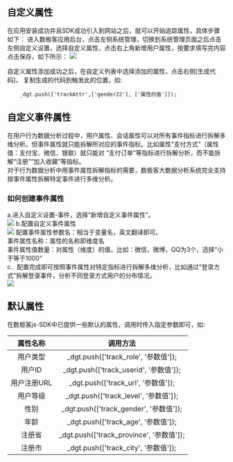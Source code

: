 ## 自定义属性  
在应用安装成功并且SDK成功引入到网站之后，就可以开始追踪属性，具体步骤如下： 进入数极客应用后台，点击左侧系统管理，切换到系统管理页面之后点击左侧自定义设置，选择自定义属性，点击右上角新增用户属性，按要求填写完内容点击保存，如下所示： 
![](http://www.shujike.com/images/attr.jpg)  

自定义属性添加成功之后，在自定义列表中选择添加的属性，点击右侧[生成代码]， 复制生成的代码到触发此的位置，如:  

        _dgt.push(['trackAttr',['gender22'], ['属性的值']]);

## 自定义事件属性
在用户行为数据分析过程中，用户属性、会话属性可以对所有事件指标进行拆解多维分析。但事件属性就只能拆解所对应的事件指标。比如属性“支付方式”（属性值：支付宝、微信、银联）就只能对 “支付订单”等指标进行拆解分析，而不能拆解“注册”“加入收藏”等指标。  
对于行为数据分析中用事件属性拆解指标的需要，数极客大数据分析系统完全支持按事件属性拆解特定事件进行多维分析。  
### 如何创建事件属性
a.进入自定义设置-事件，选择“新增自定义事件属性”。  
![](http://www.shujike.com/docsimg/事件属性1.png)
b.配置自定义事件属性  
![](http://www.shujike.com/docsimg/事件属性2.png)
配置事件属性参数名：相当于变量名，英文翻译即可。  
事件属性名称：属性的名称即维度名  
事件属性值数量：对属性（维度）的值，比如：微信，微博，QQ为3个，选择“小于等于1000”  
c．配置完成即可按照事件属性对特定指标进行拆解多维分析，比如通过“登录方式”拆解登录事件，分析不同登录方式用户的分布情况。  
![](http://www.shujike.com/docsimg/事件属性3.png)
## 默认属性  
在数极客js-SDK中已提供一些默认的属性，调用时传入指定参数即可，如:  

| 属性名称 | 调用方法 |
| :-------------: |:-------------:|
|用户类型|	_dgt.push(['track_role', '参数值']);|
|用户ID|	_dgt.push(['track_userid', '参数值']);|
|用户注册URL|	_dgt.push(['track_url', '参数值']);|
|用户等级|	_dgt.push(['track_level', '参数值']);|
|性别|	_dgt.push(['track_gender', '参数值']);|
|年龄|	_dgt.push(['track_age', '参数值']);|
|注册省|	_dgt.push(['track_province', '参数值']);|
|注册市|	_dgt.push(['track_city', '参数值']);|

